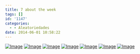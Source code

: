```yaml
---
title: 7 about the week
tags: []
id: '1147'
categories:
  - - Aleatoriedades
date: 2014-06-01 10:58:22
---
```


[![Image](http://162.243.62.160/wp-content/uploads/2014/06/dsc02904.jpg?w=650)](http://162.243.62.160/wp-content/uploads/2014/06/dsc02904.jpg) [![Image](http://162.243.62.160/wp-content/uploads/2014/06/dsc02854.jpg?w=650)](http://162.243.62.160/wp-content/uploads/2014/06/dsc02854.jpg) [![Image](http://162.243.62.160/wp-content/uploads/2014/06/dsc02868.jpg?w=650)](http://162.243.62.160/wp-content/uploads/2014/06/dsc02868.jpg) [![Image](http://162.243.62.160/wp-content/uploads/2014/06/dsc02896.jpg?w=650)](http://162.243.62.160/wp-content/uploads/2014/06/dsc02896.jpg) [![Image](http://162.243.62.160/wp-content/uploads/2014/06/dsc02903.jpg?w=650)](http://162.243.62.160/wp-content/uploads/2014/06/dsc02903.jpg) [![Image](http://162.243.62.160/wp-content/uploads/2014/06/dsc02872.jpg?w=650)](http://162.243.62.160/wp-content/uploads/2014/06/dsc02872.jpg) [![Image](http://162.243.62.160/wp-content/uploads/2014/06/dsc02907.jpg?w=650)](http://162.243.62.160/wp-content/uploads/2014/06/dsc02907.jpg)
